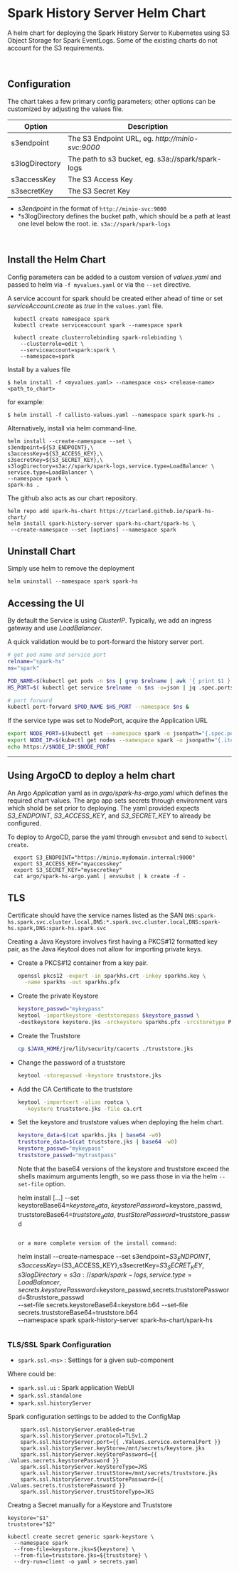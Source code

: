 Spark History Server Helm Chart
===============================

 A helm chart for deploying the Spark History Server to Kubernetes 
using S3 Object Storage for Spark EventLogs. Some of the existing 
charts do not account for the S3 requirements.

<br>

## Configuration

The chart takes a few primary config parameters; other options 
can be customized by adjusting the values file.

|     Option     | Description |
| -------------- | ----------- |
|  s3endpoint    | The S3 Endpoint URL, eg. *http://minio-svc:9000* |
| s3logDirectory | The path to s3 bucket, eg. s3a://spark/spark-logs |
|  s3accessKey   | The S3 Access Key |
|  s3secretKey   | The S3 Secret Key |

- *s3endpoint* in the format of `http://minio-svc:9000`
- *s3logDirectory defines the bucket path, which should be a path at 
  least one level below the root. ie. `s3a://spark/spark-logs`

<br>

## Install the Helm Chart

Config parameters can be added to a custom version of *values.yaml* and 
passed to helm via `-f myvalues.yaml` or via the `--set` directive.

A service account for spark should be created either ahead of time or set
*serviceAccount.create* as *true* in the `values.yaml` file.
```
  kubectl create namespace spark
  kubectl create serviceaccount spark --namespace spark

  kubectl create clusterrolebinding spark-rolebinding \
    --clusterrole=edit \
    --serviceaccount=spark:spark \
    --namespace=spark
```

Install by a values file
```
$ helm install -f <myvalues.yaml> --namespace <ns> <release-name> <path_to_chart>
```

for example:
```
$ helm install -f callisto-values.yaml --namespace spark spark-hs .
```

Alternatively, install via helm command-line.
```
helm install --create-namespace --set \
s3endpoint=${S3_ENDPOINT},\
s3accessKey=${S3_ACCESS_KEY},\
s3secretKey=${S3_SECRET_KEY},\
s3logDirectory=s3a://spark/spark-logs,service.type=LoadBalancer \
service.type=LoadBalancer \
--namespace spark \
spark-hs .
```

The github also acts as our chart repository.
```
helm repo add spark-hs-chart https://tcarland.github.io/spark-hs-chart/
helm install spark-history-server spark-hs-chart/spark-hs \
 --create-namespace --set [options] --namespace spark
```

## Uninstall Chart

Simply use helm to remove the deployment
```
helm uninstall --namespace spark spark-hs
```


## Accessing the UI

By default the Service is using *ClusterIP*. Typically, we add an ingress 
gateway and use *LoadBalancer*. 

A quick validation would be to port-forward the history server port.
```bash
# get pod name and service port
relname="spark-hs"
ns="spark"

POD_NAME=$(kubectl get pods -n $ns | grep $relname | awk '{ print $1 }')
HS_PORT=$( kubectl get service $relname -n $ns -o=json | jq .spec.ports[0].port )

# port forward
kubectl port-forward $POD_NAME $HS_PORT --namespace $ns &
```

If the service type was set to NodePort, acquire the Application URL
```bash
export NODE_PORT=$(kubectl get --namespace spark -o jsonpath="{.spec.ports[0].nodePort}" services spark-hs)
export NODE_IP=$(kubectl get nodes --namespace spark -o jsonpath="{.items[0].status.addresses[0].address}")
echo https://$NODE_IP:$NODE_PORT
```

---

## Using ArgoCD to deploy a helm chart

An Argo *Application* yaml as in *argo/spark-hs-argo.yaml* which defines
the required chart values. The argo app sets secrets through environment vars 
which shold be set prior to deploying. The yaml provided expects *S3_ENDPOINT*, 
*S3_ACCESS_KEY*, and *S3_SECRET_KEY* to already be configured.

To deploy to ArgoCD, parse the yaml through `envsubst` and send to `kubectl create`. 
```
  export S3_ENDPOINT="https://minio.mydomain.internal:9000"
  export S3_ACCESS_KEY="myaccesskey"
  export S3_SECRET_KEY="mysecretkey"
  cat argo/spark-hs-argo.yaml | envsubst | k create -f -
```


## TLS 

Certificate should have the service names listed as the SAN
`DNS:spark-hs.spark.svc.cluster.local,DNS:*.spark.svc.cluster.local,DNS:spark-hs.spark,DNS:spark-hs.spark.svc`

Creating a Java Keystore involves first having a PKCS#12 formatted key pair, as 
the Java Keytool does not allow for importing private keys.

- Create a PKCS#12 container from a key pair.
  ```sh
  openssl pkcs12 -export -in sparkhs.crt -inkey sparkhs.key \
    -name sparkhs -out sparkhs.pfx
  ```

- Create the private Keystore
  ```sh
  keystore_passwd="mykeypass"
  keytool -importkeystore -deststorepass $keystore_passwd \
  -destkeystore keystore.jks -srckeystore sparkhs.pfx -srcstoretype PKCS12
  ```

- Create the Truststore
  ```sh
  cp $JAVA_HOME/jre/lib/security/cacerts ./truststore.jks
  ```

- Change the password of a truststore
  ```sh
  keytool -storepasswd -keystore truststore.jks
  ```

- Add the CA Certificate to the truststore
  ```sh
  keytool -importcert -alias rootca \
    -keystore truststore.jks -file ca.crt
  ```

- Set the keystore and truststore values when deploying the helm chart.
  ```sh
  keystore_data=$(cat sparkhs.jks | base64 -w0)
  truststore_data=$(cat truststore.jks | base64 -w0)
  keystore_passwd="mykeypass"
  truststore_passwd="mytrustpass"
  ```

  Note that the base64 versions of the keystore and truststore 
  exceed the shells maximum arguments length, so we pass those 
  in via the helm `--set-file` option.

  helm install [...] --set \
  keystoreBase64=$keystore_data,\
  keystorePassword=$keystore_passwd,\
  truststoreBase64=$truststore_data,\
  trustStorePassword=$truststore_passwd
  ```

  or a more complete version of the install command:
  ```
  helm install --create-namespace --set s3endpoint=${S3_ENDPOINT},s3accessKey=${S3_ACCESS_KEY},s3secretKey=${S3_SECRET_KEY},s3logDirectory=s3a://spark/spark-logs,service.type=LoadBalancer,secrets.keystorePassword=$keystore_passwd,secrets.truststorePassword=$truststore_passwd \
  --set-file secrets.keystoreBase64=keystore.b64 --set-file secrets.truststoreBase64=truststore.b64 \
  --namespace spark spark-history-server spark-hs-chart/spark-hs
  ```

### TLS/SSL Spark Configuration 

- `spark.ssl.<ns>` : Settings for a given sub-component

Where <ns> could be:
- `spark.ssl.ui`   : Spark application WebUI
- `spark.ssl.standalone`
- `spark.ssl.historyServer`

Spark configuration settings to be added to the ConfigMap
```
    spark.ssl.historyServer.enabled=true
    spark.ssl.historyServer.protocol=TLSv1.2
    spark.ssl.historyServer.port={{ .Values.service.externalPort }}
    spark.ssl.historyServer.keyStore=/mnt/secrets/keystore.jks
    spark.ssl.historyServer.keyStorePassword={{ .Values.secrets.keystorePassword }}
    spark.ssl.historyServer.keyStoreType=JKS
    spark.ssl.historyServer.trustStore=/mnt/secrets/truststore.jks
    spark.ssl.historyServer.trustStorePassword={{ .Values.secrets.truststorePassword }}
    spark.ssl.historyServer.trustStoreType=JKS
```

Creatng a Secret manually for a Keystore and Truststore
```
keystore="$1"
truststore="$2"

kubectl create secret generic spark-keystore \
  --namespace spark
  --from-file=keystore.jks=${keystore} \
  --from-file=truststore.jks=${truststore} \
  --dry-run=client -o yaml > secrets.yaml
```




